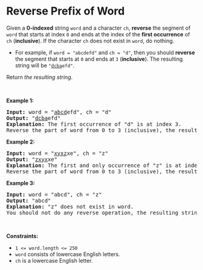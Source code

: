# Reverse Prefix of Word

<p>Given a <strong>0-indexed</strong> string <code>word</code> and a character <code>ch</code>, <strong>reverse</strong> the segment of <code>word</code> that starts at index <code>0</code> and ends at the index of the <strong>first occurrence</strong> of <code>ch</code> (<strong>inclusive</strong>). If the character <code>ch</code> does not exist in <code>word</code>, do nothing.</p>

<ul>
	<li>For example, if <code>word = "abcdefd"</code> and <code>ch = "d"</code>, then you should <strong>reverse</strong> the segment that starts at <code>0</code> and ends at <code>3</code> (<strong>inclusive</strong>). The resulting string will be <code>"<u>dcba</u>efd"</code>.</li>
</ul>

<p>Return <em>the resulting string</em>.</p>

<p>&nbsp;</p>
<p><strong class="example">Example 1:</strong></p>

<pre><strong>Input:</strong> word = "<u>abcd</u>efd", ch = "d"
<strong>Output:</strong> "<u>dcba</u>efd"
<strong>Explanation:</strong>&nbsp;The first occurrence of "d" is at index 3. 
Reverse the part of word from 0 to 3 (inclusive), the resulting string is "dcbaefd".
</pre>

<p><strong class="example">Example 2:</strong></p>

<pre><strong>Input:</strong> word = "<u>xyxz</u>xe", ch = "z"
<strong>Output:</strong> "<u>zxyx</u>xe"
<strong>Explanation:</strong>&nbsp;The first and only occurrence of "z" is at index 3.
Reverse the part of word from 0 to 3 (inclusive), the resulting string is "zxyxxe".
</pre>

<p><strong class="example">Example 3:</strong></p>

<pre><strong>Input:</strong> word = "abcd", ch = "z"
<strong>Output:</strong> "abcd"
<strong>Explanation:</strong>&nbsp;"z" does not exist in word.
You should not do any reverse operation, the resulting string is "abcd".
</pre>

<p>&nbsp;</p>
<p><strong>Constraints:</strong></p>

<ul>
	<li><code>1 &lt;= word.length &lt;= 250</code></li>
	<li><code>word</code> consists of lowercase English letters.</li>
	<li><code>ch</code> is a lowercase English letter.</li>
</ul>

